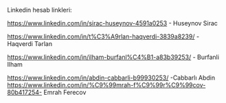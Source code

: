 Linkedin hesab linkleri:

https://www.linkedin.com/in/sirac-huseynov-4591a0253 - Huseynov Sirac

https://www.linkedin.com/in/t%C3%A9rlan-haqverdi-3839a8239/ - Haqverdi Tərlan

https://www.linkedin.com/in/ilham-burfanl%C4%B1-a83b39253/ - Burfanli Ilham

https://www.linkedin.com/in/abdin-cabbarli-b99930253/ -Cabbarlı Abdin
https://www.linkedin.com/in/%C9%99mrah-f%C9%99r%C9%99cov-80b417254- Emrah Ferecov
